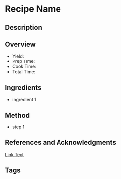 # Recipe Name

## Description

## Overview

- Yield:
- Prep Time:
- Cook Time:
- Total Time:

## Ingredients

- ingredient 1
## Method

- step 1
## References and Acknowledgments

[Link Text](https://www.website.com/Recipes/recipe/)

## Tags

